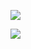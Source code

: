 <a href="https://codeclimate.com/github/MYiLA/frontend-project-lvl1/maintainability"><img src="https://api.codeclimate.com/v1/badges/e7431b9c53d3f13c757a/maintainability" /></a>

<a href="https://codeclimate.com/github/MYiLA/frontend-project-lvl1/test_coverage"><img src="https://api.codeclimate.com/v1/badges/e7431b9c53d3f13c757a/test_coverage" /></a>